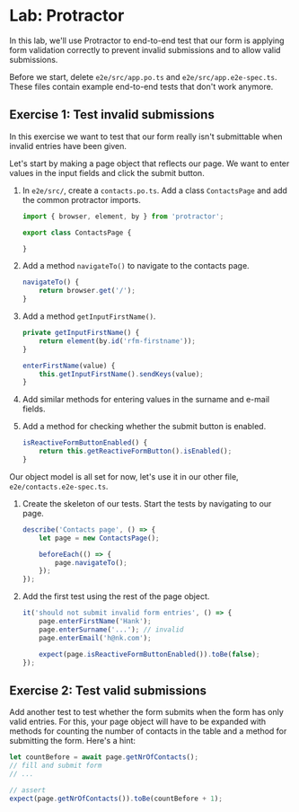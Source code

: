 # Lab: Protractor

In this lab, we'll use Protractor to end-to-end test that our form is applying form validation correctly to prevent invalid submissions and to allow valid submissions.

Before we start, delete `e2e/src/app.po.ts` and `e2e/src/app.e2e-spec.ts`. These files contain example end-to-end tests that don't work anymore.

## Exercise 1: Test invalid submissions

In this exercise we want to test that our form really isn't submittable when invalid entries have been given.

Let's start by making a page object that reflects our page. We want to enter values in the input fields and click the submit button.

1. In `e2e/src/`, create a `contacts.po.ts`. Add a class `ContactsPage` and add the common protractor imports.
    ```ts
    import { browser, element, by } from 'protractor';

    export class ContactsPage {

    }
    ```
1. Add a method `navigateTo()` to navigate to the contacts page.
    ```ts
    navigateTo() {
        return browser.get('/');
    }
    ```
1. Add a method `getInputFirstName()`.
    ```ts
    private getInputFirstName() {
        return element(by.id('rfm-firstname'));
    }

    enterFirstName(value) {
        this.getInputFirstName().sendKeys(value);
    }
	```
1. Add similar methods for entering values in the surname and e-mail fields.

1. Add a method for checking whether the submit button is enabled.
    ```ts
    isReactiveFormButtonEnabled() {
        return this.getReactiveFormButton().isEnabled();
    }
    ```
Our object model is all set for now, let's use it in our other file, `e2e/contacts.e2e-spec.ts`.
1. Create the skeleton of our tests. Start the tests by navigating to our page.
    ```ts
    describe('Contacts page', () => {
        let page = new ContactsPage();

        beforeEach(() => {
            page.navigateTo();
        });
    });
    ```
1. Add the first test using the rest of the page object. 
    ```ts
    it('should not submit invalid form entries', () => {
        page.enterFirstName('Hank');
        page.enterSurname('...'); // invalid
        page.enterEmail('h@nk.com');

        expect(page.isReactiveFormButtonEnabled()).toBe(false);
    });
    ```

## Exercise 2: Test valid submissions

Add another test to test whether the form submits when the form has only valid entries. For this, your page object will have to be expanded with methods for counting the number of contacts in the table and a method for submitting the form. Here's a hint:

```ts
let countBefore = await page.getNrOfContacts();
// fill and submit form
// ...

// assert
expect(page.getNrOfContacts()).toBe(countBefore + 1);
```